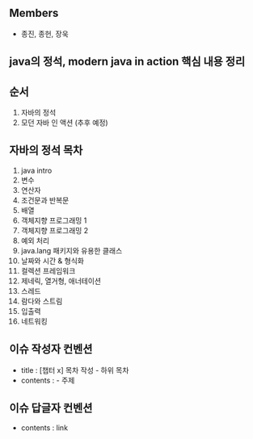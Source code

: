 ## Members 
- 종진, 종헌, 장욱

## java의 정석, modern java in action 핵심 내용 정리


## 순서
1. 자바의 정석
2. 모던 자바 인 액션 (추후 예정)


## 자바의 정석 목차
1. java intro
2. 변수
3. 연산자
4. 조건문과 반복문
5. 배열
6. 객체지향 프로그래밍 1
7. 객체지향 프로그래밍 2
8. 예외 처리
9. java.lang 패키지와 유용한 클래스
10. 날짜와 시간 & 형식화
11. 컬렉션 프레임워크
12. 제네릭, 열거형, 애너테이션
13. 스레드
14. 람다와 스트림
15. 입출력
16. 네트워킹


## 이슈 작성자 컨벤션
- title : [챕터 x] 목차 작성 - 하위 목차
- contents : - 주제


## 이슈 답글자 컨벤션
- contents : link

